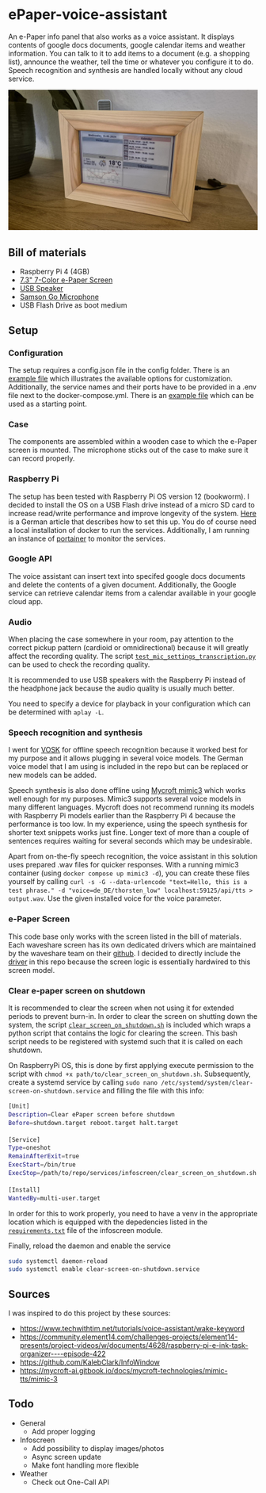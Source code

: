 # ePaper-voice-assistant

An e-Paper info panel that also works as a voice assistant. It displays contents of google docs documents, google calendar items and weather information. You can talk to it to add items to a document (e.g. a shopping list), announce the weather, tell the time or whatever you configure it to do. Speech recognition and synthesis are handled locally without any cloud service.

![voice-assistant](voice-assistant.jpg "voice-assistant")

## Bill of materials

* Raspberry Pi 4 (4GB)
* [7.3" 7-Color e-Paper Screen](https://www.waveshare.com/7.3inch-e-paper-hat-f.htm)
* [USB Speaker](https://www.amazon.com/-/de/dp/B075M7FHM1/ref=sr_1_3?__mk_de_DE=%C3%85M%C3%85%C5%BD%C3%95%C3%91&crid=H1U4UNFH9GEM&keywords=usb%2Bmini%2Bspeaker&qid=1706385254&sprefix=usb%2Bminii%2Bspeake%2Caps%2C189&sr=8-3&th=1)
* [Samson Go Microphone](https://samsontech.com/products/microphones/usb-microphones/gomic/)
* USB Flash Drive as boot medium

## Setup

### Configuration

The setup requires a config.json file in the config folder. There is an [example file](https://github.com/pgeschwill/ePaper-voice-assistant/blob/main/config/example_config.json) which illustrates the available options for customization.
Additionally, the service names and their ports have to be provided in a .env file next to the docker-compose.yml. There is an [example file](https://github.com/pgeschwill/ePaper-voice-assistant/blob/main/example.env) which can be used as a starting point.

### Case

The components are assembled within a wooden case to which the e-Paper screen is mounted. The microphone sticks out of the case to make sure it can record properly.

### Raspberry Pi

The setup has been tested with Raspberry Pi OS version 12 (bookworm). I decided to install the OS on a USB Flash drive instead of a micro SD card to increase read/write performance and improve longevity of the system. [Here](https://www.pcwelt.de/article/1157252/raspberry-pi-4-so-starten-sie-per-usb-stick.html) is a German article that describes how to set this up. 
You do of course need a local installation of docker to run the services.
Additionally, I am running an instance of [portainer](https://docs.portainer.io/start/install-ce/server/docker/linux) to monitor the services.

### Google API

The voice assistant can insert text into specifed google docs documents and delete the contents of a given document. Additionally, the Google service can retrieve calendar items from a calendar available in your google cloud app.

### Audio

When placing the case somewhere in your room, pay attention to the correct pickup pattern (cardioid or omnidirectional) because it will greatly affect the recording quality. The script [`test_mic_settings_transcription.py`](https://github.com/pgeschwill/ePaper-voice-assistant/blob/main/config/test_mic_settings_transcription.py) can be used to check the recording quality.

It is recommended to use USB speakers with the Raspberry Pi instead of the headphone jack because the audio quality is usually much better.

You need to specify a device for playback in your configuration which can be determined with `aplay -L`.

### Speech recognition and synthesis

I went for [VOSK](https://github.com/alphacep/vosk-api) for offline speech recognition because it worked best for my purpose and it allows plugging in several voice models. The German voice model that I am using is included in the repo but can be replaced or new models can be added.

Speech synthesis is also done offline using [Mycroft mimic3](https://github.com/MycroftAI/mimic3) which works well enough for my purposes. Mimic3 supports several voice models in many different languages. Mycroft does not recommend running its models with Raspberry Pi models earlier than the Raspberry Pi 4 because the performance is too low. In my experience, using the speech synthesis for shorter text snippets works just fine. Longer text of more than a couple of sentences requires waiting for several seconds which may be undesirable.

Apart from on-the-fly speech recognition, the voice assistant in this solution uses prepared .wav files for quicker responses. With a running mimic3 container (using `docker compose up mimic3 -d`), you can create these files yourself by calling `curl -s -G --data-urlencode "text=Hello, this is a test phrase." -d "voice=de_DE/thorsten_low" localhost:59125/api/tts > output.wav`. Use the given installed voice for the voice parameter.

### e-Paper Screen

This code base only works with the screen listed in the bill of materials. Each waveshare screen has its own dedicated drivers which are maintained by the waveshare team on their [github](https://github.com/waveshareteam/e-Paper). I decided to directly include the [driver](https://github.com/pgeschwill/ePaper-voice-assistant/tree/main/services/infoscreen/driver) in this repo because the screen logic is essentially hardwired to this screen model.

### Clear e-paper screen on shutdown

It is recommended to clear the screen when not using it for extended periods to prevent burn-in.
In order to clear the screen on shutting down the system, the script [`clear_screen_on_shutdown.sh`](https://github.com/pgeschwill/ePaper-voice-assistant/blob/main/services/infoscreen/clear_screen_on_shutdown.sh) is included which wraps a python script that contains the logic for clearing the screen.
This bash script needs to be registered with systemd such that it is called on each shutdown.

On RaspberryPi OS, this is done by first applying execute permission to the script with `chmod +x path/to/clear_screen_on_shutdown.sh`.
Subsequently, create a systemd service by calling `sudo nano /etc/systemd/system/clear-screen-on-shutdown.service` and filling the file with this info:

``` bash
[Unit]
Description=Clear ePaper screen before shutdown
Before=shutdown.target reboot.target halt.target

[Service]
Type=oneshot
RemainAfterExit=true
ExecStart=/bin/true
ExecStop=/path/to/repo/services/infoscreen/clear_screen_on_shutdown.sh

[Install]
WantedBy=multi-user.target
```

In order for this to work properly, you need to have a venv in the appropriate location which is equipped with the depedencies listed in the [`requirements.txt`](https://github.com/pgeschwill/ePaper-voice-assistant/blob/main/services/infoscreen/requirements.txt) file of the infoscreen module.

Finally, reload the daemon and enable the service

``` bash
sudo systemctl daemon-reload
sudo systemctl enable clear-screen-on-shutdown.service
```

## Sources
I was inspired to do this project by these sources:

* https://www.techwithtim.net/tutorials/voice-assistant/wake-keyword
* https://community.element14.com/challenges-projects/element14-presents/project-videos/w/documents/4628/raspberry-pi-e-ink-task-organizer----episode-422
* https://github.com/KalebClark/InfoWindow
* https://mycroft-ai.gitbook.io/docs/mycroft-technologies/mimic-tts/mimic-3

## Todo

* General
    * Add proper logging
* Infoscreen
    * Add possibility to display images/photos
    * Async screen update
    * Make font handling more flexible
* Weather
    * Check out One-Call API
